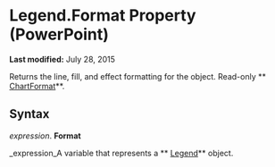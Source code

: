 
# Legend.Format Property (PowerPoint)

 **Last modified:** July 28, 2015

Returns the line, fill, and effect formatting for the object. Read-only  ** [ChartFormat](bba095c6-2abf-eb14-10d4-35686c06941c.md)**.

## Syntax

 _expression_. **Format**

 _expression_A variable that represents a  ** [Legend](7be25694-8694-049a-c31f-533fe6fd0562.md)** object.

